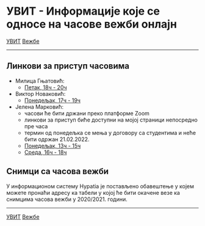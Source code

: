 # УВИТ - Информације које се односе на часове вежби онлајн

[УВИТ](../../README.md) [Вежбе](../README.md)

---

## Линкови за приступ часовима

- Милица Гњатовић:
    - [Петак, 18ч - 20ч](https://matf.webex.com/matf/j.php?MTID=mcf5ae3fc0a97160d3b8868b1acb008e4)
- Виктор Новаковић:
    - [Понедељак, 17ч - 19ч](https://matf.webex.com/matf/j.php?MTID=m869bb786267a138fa4ec07fdc018aaf5)
- Јелена Марковић:
    - часови ће бити држани преко платформе Zoom
    - линкови за приступ биће доступни на мојој страници непосредно пре часа
    - термин од понедељка се мења у договору са студентима и неће бити одржан 21.02.2022.
    - [Понедељак, 13ч - 15ч](http://www.matf.bg.ac.rs/p/jelena-markovic/nastava/)
    - [Среда, 16ч - 18ч](http://www.matf.bg.ac.rs/p/jelena-markovic/nastava/)
## Снимци са часова вежби

У информационом систему Hypatia је постављено обавештење у којем можете пронаћи адресу ка табели у којој ће бити окачене везе ка снимцима часова вежби у 2020/2021. години.

--- 

[УВИТ](../../README.md) [Вежбе](../README.md)
